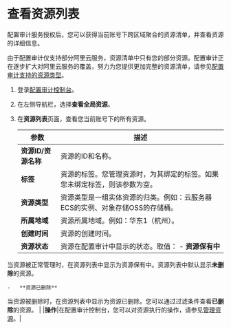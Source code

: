# 查看资源列表

配置审计服务授权后，您可以获得当前账号下跨区域聚合的资源清单，并查看资源的详细信息。

由于配置审计仅支持部分阿里云服务，资源清单中只有您的部分资源。配置审计正在逐步扩大对阿里云服务的覆盖，努力为您提供更加完整的资源清单，请参见[配置审计支持的资源类型](/intl.zh-CN/资源监控范围/配置审计支持的资源类型.md)。

1.  登录[配置审计控制台](https://config.console.aliyun.com)。

2.  在左侧导航栏，选择**查看全局资源**。

3.  在**资源列表**页面，查看您当前账号下的所有资源。

    |参数|描述|
    |--|--|
    |**资源ID/资源名称**|资源的ID和名称。|
    |**标签**|资源的标签。您管理资源时，为其绑定的标签。如果您未绑定标签，则该参数为空。|
    |**资源类型**|资源类型是一组实体资源的归类。例如：云服务器ECS的实例、对象存储OSS的存储桶。|
    |**所属地域**|资源所属地域。例如：华东1（杭州）。|
    |**创建时间**|资源的创建时间。|
    |**资源状态**|资源在配置审计中显示的状态。取值：    -   **资源保有中**

当资源被正常管理时，在资源列表中显示为资源保有中。资源列表中默认显示**未删除**的资源。

    -   **资源已删除**

当资源被删除时，在资源列表中显示为资源已删除。您可以通过过滤条件查看**已删除**的资源。 |
    |**操作**|在配置审计控制台，您可以对资源执行的操作，请参见[管理资源](/intl.zh-CN/资源列表/管理资源.md)。|


